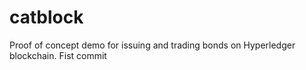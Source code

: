 # catblock
Proof of concept demo for issuing and trading bonds on Hyperledger blockchain. 
Fist commit
